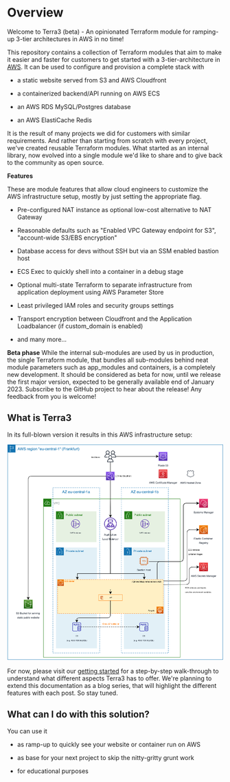 Overview
========

Welcome to Terra3 (beta) - An opinionated Terraform module for ramping-up 3-tier architectures in AWS in no time!

This repository contains a collection of Terraform modules that aim to make it easier and faster for customers to get started with a 3-tier-architecture in [AWS](https://aws.amazon.com/). It can be used to configure and provision a complete stack with

*   a static website served from S3 and AWS Cloudfront

*   a containerized backend/API running on AWS ECS

*   an AWS RDS MySQL/Postgres database

*   an AWS ElastiCache Redis

It is the result of many projects we did for customers with similar requirements. And rather than starting from scratch
with every project, we've created reusable Terraform modules. What started as an internal library, now evolved into
a single module we'd like to share and to give back to the community as open source.

**Features**

These are module features that allow cloud engineers to customize the AWS infrastructure setup, mostly by just setting the appropriate flag.

* Pre-configured NAT instance as optional low-cost alternative to NAT Gateway

* Reasonable defaults such as "Enabled VPC Gateway endpoint for S3", "account-wide S3/EBS encryption"

* Database access for devs without SSH but via an SSM enabled bastion host

* ECS Exec to quickly shell into a container in a debug stage

* Optional multi-state Terraform to separate infrastructure from application deployment using AWS Parameter Store

* Least privileged IAM roles and security groups settings

* Transport encryption between Cloudfront and the Application Loadbalancer (if custom_domain is enabled)

* and many more...

**Beta phase**
While the internal sub-modules are used by us in production, the single Terraform module, that bundles all sub-modules
behind neat module parameters such as app_modules and containers, is a completely new development. It should be considered
as beta for now, until we release the first major version, expected to be generally available end of January 2023. Subscribe
to the GitHub project to hear about the release! Any feedback from you is welcome!


What is Terra3
--------------

In its full-blown version it results in this AWS infrastructure setup:

![](attachments/61276161/62128139.png)

For now, please visit our [getting started](https://terra3.io/getting-started.html) for a step-by-step walk-through
to understand what different aspects Terra3 has to offer. We're planning to extend this documentation as a
blog series, that will highlight the different features with each post. So stay tuned.

What can I do with this solution?
---------------------------------

You can use it

*   as ramp-up to quickly see your website or container run on AWS

*   as base for your next project to skip the nitty-gritty grunt work

*   for educational purposes
